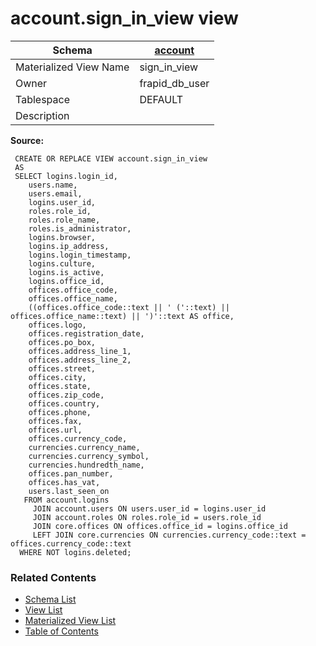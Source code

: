 # account.sign_in_view view

| Schema | [account](../../schemas/account.md) |
| ------ | ----------------------------------------------- |
| Materialized View Name | sign_in_view |
| Owner | frapid_db_user |
| Tablespace | DEFAULT |
| Description |  |

**Source:**

```plpgsql
 CREATE OR REPLACE VIEW account.sign_in_view
 AS
 SELECT logins.login_id,
    users.name,
    users.email,
    logins.user_id,
    roles.role_id,
    roles.role_name,
    roles.is_administrator,
    logins.browser,
    logins.ip_address,
    logins.login_timestamp,
    logins.culture,
    logins.is_active,
    logins.office_id,
    offices.office_code,
    offices.office_name,
    ((offices.office_code::text || ' ('::text) || offices.office_name::text) || ')'::text AS office,
    offices.logo,
    offices.registration_date,
    offices.po_box,
    offices.address_line_1,
    offices.address_line_2,
    offices.street,
    offices.city,
    offices.state,
    offices.zip_code,
    offices.country,
    offices.phone,
    offices.fax,
    offices.url,
    offices.currency_code,
    currencies.currency_name,
    currencies.currency_symbol,
    currencies.hundredth_name,
    offices.pan_number,
    offices.has_vat,
    users.last_seen_on
   FROM account.logins
     JOIN account.users ON users.user_id = logins.user_id
     JOIN account.roles ON roles.role_id = users.role_id
     JOIN core.offices ON offices.office_id = logins.office_id
     LEFT JOIN core.currencies ON currencies.currency_code::text = offices.currency_code::text
  WHERE NOT logins.deleted;
```


### Related Contents
* [Schema List](../../schemas.md)
* [View List](../../views.md)
* [Materialized View List](../../materialized-views.md)
* [Table of Contents](../../README.md)


